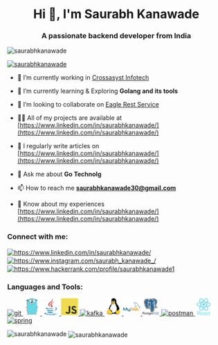 <h1 align="center">Hi 👋, I'm Saurabh Kanawade</h1>
<h3 align="center">A passionate backend developer from India</h3>

<p align="left"> <img src="https://komarev.com/ghpvc/?username=saurabhkanawade&label=Profile%20views&color=0e75b6&style=flat" alt="saurabhkanawade" /> </p>

<p align="left"> <a href="https://github.com/ryo-ma/github-profile-trophy"><img src="https://github-profile-trophy.vercel.app/?username=saurabhkanawade" alt="saurabhkanawade" /></a> </p>

- 🔭 I’m currently working in [Crossasyst Infotech](https://crossasyst.com/)

- 🌱 I’m currently learning & Exploring **Golang and its tools**

- 👯 I’m looking to collaborate on [Eagle Rest Service](https://github.com/Saurabhkanawade/eagle-rest-service)

- 👨‍💻 All of my projects are available at [https://www.linkedin.com/in/saurabhkanawade/](https://www.linkedin.com/in/saurabhkanawade/)

- 📝 I regularly write articles on [https://www.linkedin.com/in/saurabhkanawade/](https://www.linkedin.com/in/saurabhkanawade/)

- 💬 Ask me about **Go Technolg**

- 📫 How to reach me **saurabhkanawade30@gmail.com**

- 📄 Know about my experiences [https://www.linkedin.com/in/saurabhkanawade/](https://www.linkedin.com/in/saurabhkanawade/)

<h3 align="left">Connect with me:</h3>
<p align="left">
<a href="https://linkedin.com/in/https://www.linkedin.com/in/saurabhkanawade/" target="blank"><img align="center" src="https://raw.githubusercontent.com/rahuldkjain/github-profile-readme-generator/master/src/images/icons/Social/linked-in-alt.svg" alt="https://www.linkedin.com/in/saurabhkanawade/" height="30" width="40" /></a>
<a href="https://instagram.com/https://www.instagram.com/saurabh_kanawade_/" target="blank"><img align="center" src="https://raw.githubusercontent.com/rahuldkjain/github-profile-readme-generator/master/src/images/icons/Social/instagram.svg" alt="https://www.instagram.com/saurabh_kanawade_/" height="30" width="40" /></a>
<a href="https://www.hackerearth.com/https://www.hackerrank.com/profile/saurabhkanawade1" target="blank"><img align="center" src="https://raw.githubusercontent.com/rahuldkjain/github-profile-readme-generator/master/src/images/icons/Social/hackerearth.svg" alt="https://www.hackerrank.com/profile/saurabhkanawade1" height="30" width="40" /></a>
</p>

<h3 align="left">Languages and Tools:</h3>
<p align="left"> <a href="https://git-scm.com/" target="_blank" rel="noreferrer"> <img src="https://www.vectorlogo.zone/logos/git-scm/git-scm-icon.svg" alt="git" width="40" height="40"/> </a> <a href="https://golang.org" target="_blank" rel="noreferrer"> <img src="https://raw.githubusercontent.com/devicons/devicon/master/icons/go/go-original.svg" alt="go" width="40" height="40"/> </a> <a href="https://www.java.com" target="_blank" rel="noreferrer"> <img src="https://raw.githubusercontent.com/devicons/devicon/master/icons/java/java-original.svg" alt="java" width="40" height="40"/> </a> <a href="https://developer.mozilla.org/en-US/docs/Web/JavaScript" target="_blank" rel="noreferrer"> <img src="https://raw.githubusercontent.com/devicons/devicon/master/icons/javascript/javascript-original.svg" alt="javascript" width="40" height="40"/> </a> <a href="https://kafka.apache.org/" target="_blank" rel="noreferrer"> <img src="https://www.vectorlogo.zone/logos/apache_kafka/apache_kafka-icon.svg" alt="kafka" width="40" height="40"/> </a> <a href="https://www.linux.org/" target="_blank" rel="noreferrer"> <img src="https://raw.githubusercontent.com/devicons/devicon/master/icons/linux/linux-original.svg" alt="linux" width="40" height="40"/> </a> <a href="https://www.mysql.com/" target="_blank" rel="noreferrer"> <img src="https://raw.githubusercontent.com/devicons/devicon/master/icons/mysql/mysql-original-wordmark.svg" alt="mysql" width="40" height="40"/> </a> <a href="https://www.postgresql.org" target="_blank" rel="noreferrer"> <img src="https://raw.githubusercontent.com/devicons/devicon/master/icons/postgresql/postgresql-original-wordmark.svg" alt="postgresql" width="40" height="40"/> </a> <a href="https://postman.com" target="_blank" rel="noreferrer"> <img src="https://www.vectorlogo.zone/logos/getpostman/getpostman-icon.svg" alt="postman" width="40" height="40"/> </a> <a href="https://reactjs.org/" target="_blank" rel="noreferrer"> <img src="https://raw.githubusercontent.com/devicons/devicon/master/icons/react/react-original-wordmark.svg" alt="react" width="40" height="40"/> </a> <a href="https://spring.io/" target="_blank" rel="noreferrer"> <img src="https://www.vectorlogo.zone/logos/springio/springio-icon.svg" alt="spring" width="40" height="40"/> </a> </p>

<p><img align="left" src="https://github-readme-stats.vercel.app/api/top-langs?username=saurabhkanawade&show_icons=true&locale=en&layout=compact" alt="saurabhkanawade" /></p>

<p>&nbsp;<img align="center" src="https://github-readme-stats.vercel.app/api?username=saurabhkanawade&show_icons=true&locale=en" alt="saurabhkanawade" /></p>
